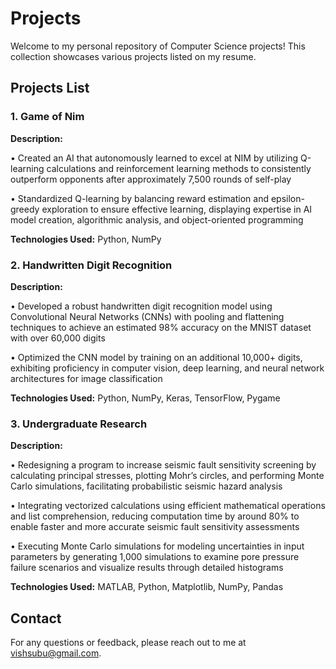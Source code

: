 # Projects
Welcome to my personal repository of Computer Science projects! This collection showcases various projects listed on my resume.

## Projects List
### 1. Game of Nim

**Description:**

• Created an AI that autonomously learned to excel at NIM by utilizing Q-learning calculations and reinforcement learning methods to consistently outperform opponents after approximately 7,500 rounds of self-play

• Standardized Q-learning by balancing reward estimation and epsilon-greedy exploration to ensure effective learning, displaying expertise in AI model creation, algorithmic analysis, and object-oriented programming

**Technologies Used:** Python, NumPy

### 2. Handwritten Digit Recognition

**Description:**

• Developed a robust handwritten digit recognition model using Convolutional Neural Networks (CNNs) with pooling and flattening techniques to achieve an estimated 98% accuracy on the MNIST dataset with over 60,000 digits

• Optimized the CNN model by training on an additional 10,000+ digits, exhibiting proficiency in computer vision, deep learning, and neural network architectures for image classification

**Technologies Used:** Python, NumPy, Keras, TensorFlow, Pygame

### 3. Undergraduate Research

**Description:**

• Redesigning a program to increase seismic fault sensitivity screening by calculating principal stresses, plotting Mohr’s circles, and performing Monte Carlo simulations, facilitating probabilistic seismic hazard analysis

• Integrating vectorized calculations using efficient mathematical operations and list comprehension, reducing computation time by around 80% to enable faster and more accurate seismic fault sensitivity assessments

• Executing Monte Carlo simulations for modeling uncertainties in input parameters by generating 1,000 simulations to examine pore pressure failure scenarios and visualize results through detailed histograms

**Technologies Used:** MATLAB, Python, Matplotlib, NumPy, Pandas


## Contact
For any questions or feedback, please reach out to me at vishsubu@gmail.com.
